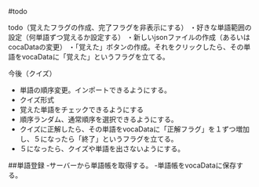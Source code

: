 #todo

todo（覚えたフラグの作成、完了フラグを非表示にする）
・好きな単語範囲の設定（何単語ずつ覚えるか設定する）
・新しいjsonファイルの作成（あるいはcocaDataの変更）
・「覚えた」ボタンの作成。それをクリックしたら、その単語をvocaDataに「覚えた」というフラグを立てる。


今後（クイズ）
- 単語の順序変更。インポートできるようにする。
- クイズ形式
- 覚えた単語をチェックできるようにする
- 順序ランダム、通常順序を選択できるようにする。
- クイズに正解したら、その単語をvocaDataに「正解フラグ」を１ずつ増加し、５になったら「終了」というフラグを立てる。
- ５になったら、クイズや単語を出さないようにする。




##単語登録
-サーバーから単語帳を取得する。
-単語帳をvocaDataに保存する。
